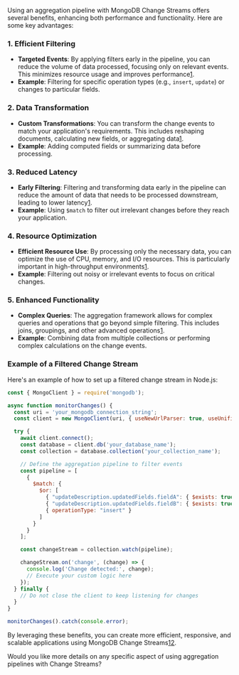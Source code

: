 Using an aggregation pipeline with MongoDB Change Streams offers several benefits, enhancing both performance and functionality. Here are some key advantages:

### 1. **Efficient Filtering**
- **Targeted Events**: By applying filters early in the pipeline, you can reduce the volume of data processed, focusing only on relevant events. This minimizes resource usage and improves performance[1](https://www.mongodb.com/docs/manual/changeStreams/).
- **Example**: Filtering for specific operation types (e.g., `insert`, `update`) or changes to particular fields.

### 2. **Data Transformation**
- **Custom Transformations**: You can transform the change events to match your application's requirements. This includes reshaping documents, calculating new fields, or aggregating data[1](https://www.mongodb.com/docs/manual/changeStreams/).
- **Example**: Adding computed fields or summarizing data before processing.

### 3. **Reduced Latency**
- **Early Filtering**: Filtering and transforming data early in the pipeline can reduce the amount of data that needs to be processed downstream, leading to lower latency[1](https://www.mongodb.com/docs/manual/changeStreams/).
- **Example**: Using `$match` to filter out irrelevant changes before they reach your application.

### 4. **Resource Optimization**
- **Efficient Resource Use**: By processing only the necessary data, you can optimize the use of CPU, memory, and I/O resources. This is particularly important in high-throughput environments[1](https://www.mongodb.com/docs/manual/changeStreams/).
- **Example**: Filtering out noisy or irrelevant events to focus on critical changes.

### 5. **Enhanced Functionality**
- **Complex Queries**: The aggregation framework allows for complex queries and operations that go beyond simple filtering. This includes joins, groupings, and other advanced operations[1](https://www.mongodb.com/docs/manual/changeStreams/).
- **Example**: Combining data from multiple collections or performing complex calculations on the change events.

### Example of a Filtered Change Stream

Here's an example of how to set up a filtered change stream in Node.js:

```javascript
const { MongoClient } = require('mongodb');

async function monitorChanges() {
  const uri = 'your_mongodb_connection_string';
  const client = new MongoClient(uri, { useNewUrlParser: true, useUnifiedTopology: true });

  try {
    await client.connect();
    const database = client.db('your_database_name');
    const collection = database.collection('your_collection_name');

    // Define the aggregation pipeline to filter events
    const pipeline = [
      {
        $match: {
          $or: [
            { "updateDescription.updatedFields.fieldA": { $exists: true } },
            { "updateDescription.updatedFields.fieldB": { $exists: true } },
            { operationType: "insert" }
          ]
        }
      }
    ];

    const changeStream = collection.watch(pipeline);

    changeStream.on('change', (change) => {
      console.log('Change detected:', change);
      // Execute your custom logic here
    });
  } finally {
    // Do not close the client to keep listening for changes
  }
}

monitorChanges().catch(console.error);
```

By leveraging these benefits, you can create more efficient, responsive, and scalable applications using MongoDB Change Streams[1](https://www.mongodb.com/docs/manual/changeStreams/)[2](https://www.mongodb.com/resources/products/capabilities/change-streams).

Would you like more details on any specific aspect of using aggregation pipelines with Change Streams?
